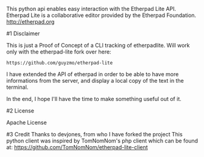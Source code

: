 This python api enables easy interaction with the Etherpad Lite API.
Etherpad Lite is a collaborative editor provided by the Etherpad Foundation.
http://etherpad.org

#1 Disclaimer

This is just a Proof of Concept of a CLI tracking of etherpadlite.
Will work only with the etherpad-lite fork over here: 

    https://github.com/guyzmo/etherpad-lite

I have extended the API of etherpad in order to be able to have more
informations from the server, and display a local copy of the text
in the terminal.

In the end, I hope I'll have the time to make something useful out of it.

#2 License

Apache License

#3 Credit
Thanks to devjones, from who I have forked the project
This python client was inspired by TomNomNom's php client which can be found at: https://github.com/TomNomNom/etherpad-lite-client
